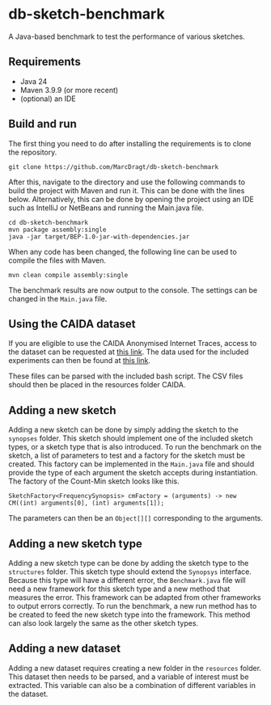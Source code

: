 # db-sketch-benchmark

A Java-based benchmark to test the performance of various sketches.

## Requirements

- Java 24
- Maven 3.9.9 (or more recent)
- (optional) an IDE

## Build and run
The first thing you need to do after installing the requirements is to clone the repository.
```
git clone https://github.com/MarcDragt/db-sketch-benchmark
```
After this, navigate to the directory and use the following commands to build the project with Maven and run it. This can be done with the lines below. Alternatively, this can be done by opening the project using an IDE such as IntelliJ or NetBeans and running the Main.java file.
```
cd db-sketch-benchmark
mvn package assembly:single
java -jar target/BEP-1.0-jar-with-dependencies.jar
```
When any code has been changed, the following line can be used to compile the files with Maven.
```
mvn clean compile assembly:single
```
The benchmark results are now output to the console. The settings can be changed in the `Main.java` file.

## Using the CAIDA dataset

If you are eligible to use the CAIDA Anonymised Internet Traces, access to the dataset can be requested at [this link](https://www.caida.org/catalog/datasets/request_user_info_forms/passive_dataset_request/). The data used for the included experiments can then be found at [this link](https://data.caida.org/datasets/passive-2009/equinix-chicago/20090115-130000.UTC/).

These files can be parsed with the included bash script. The CSV files should then be placed in the resources folder CAIDA.

## Adding a new sketch

Adding a new sketch can be done by simply adding the sketch to the `synopses` folder. This sketch should implement one of the included sketch types, or a sketch type that is also introduced. To run the benchmark on the sketch, a list of parameters to test and a factory for the sketch must be created. This factory can be implemented in the `Main.java` file and should provide the type of each argument the sketch accepts during instantiation. The factory of the Count-Min sketch looks like this.
```
SketchFactory<FrequencySynopsis> cmFactory = (arguments) -> new CM((int) arguments[0], (int) arguments[1]);
```
The parameters can then be an `Object[][]` corresponding to the arguments.

## Adding a new sketch type
Adding a new sketch type can be done by adding the sketch type to the `structures` folder. This sketch type should extend the `Synopsys` interface. Because this type will have a different error, the `Benchmark.java` file will need a new framework for this sketch type and a new method that measures the error. This framework can be adapted from other frameworks to output errors correctly. To run the benchmark, a new run method has to be created to feed the new sketch type into the framework. This method can also look largely the same as the other sketch types.

## Adding a new dataset
Adding a new dataset requires creating a new folder in the `resources` folder. This dataset then needs to be parsed, and a variable of interest must be extracted. This variable can also be a combination of different variables in the dataset. 
